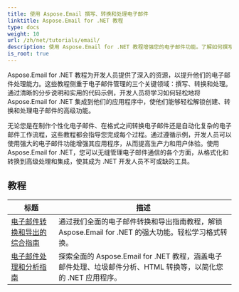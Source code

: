 ```yaml
---
title: 使用 Aspose.Email 撰写、转换和处理电子邮件
linktitle: Aspose.Email for .NET 教程
type: docs
weight: 10
url: /zh/net/tutorials/email/
description: 使用 Aspose.Email for .NET 教程增强您的电子邮件功能。了解如何撰写、转换和处理电子邮件以实现高级电子邮件管理。
is_root: true
---
```


Aspose.Email for .NET 教程为开发人员提供了深入的资源，以提升他们的电子邮件处理能力。这些教程侧重于电子邮件管理的三个关键领域：撰写、转换和处理。通过清晰的分步说明和实用的代码示例，开发人员将学习如何轻松地将 Aspose.Email for .NET 集成到他们的应用程序中，使他们能够轻松解锁创建、转换和处理电子邮件的高级功能。

无论您是在制作个性化电子邮件、在格式之间转换电子邮件还是自动化复杂的电子邮件工作流程，这些教程都会指导您完成每个过程。通过遵循示例，开发人员可以使用强大的电子邮件功能增强其应用程序，从而提高生产力和用户体验。使用 Aspose.Email for .NET，您可以无缝管理电子邮件通信的各个方面，从格式化和转换到高级处理和集成，使其成为 .NET 开发人员不可或缺的工具。

## 教程
| 标题 | 描述 |
| --- | --- | 
| [电子邮件转换和导出的综合指南](./comprehensive-guide-to-email-conversion-and-export/) | 通过我们全面的电子邮件转换和导出指南教程，解锁 Aspose.Email for .NET 的强大功能。轻松学习格式转换。 |
| [电子邮件处理和分析指南](./guide-to-email-processing-and-analysis/) | 探索全面的 Aspose.Email for .NET 教程，涵盖电子邮件处理、垃圾邮件分析、HTML 转换等，以简化您的 .NET 应用程序。 | 